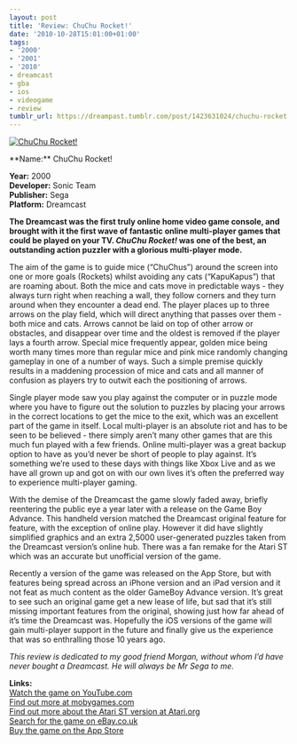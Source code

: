 ```yaml
---
layout: post
title: 'Review: ChuChu Rocket!'
date: '2010-10-28T15:01:00+01:00'
tags:
- '2000'
- '2001'
- '2010'
- dreamcast
- gba
- ios
- videogame
- review
tumblr_url: https://dreampast.tumblr.com/post/1423631024/chuchu-rocket
---
```

[![ChuChu Rocket!](https://64.media.tumblr.com/tumblr_lab0jaa6l61qbfpni.jpg)](http://dreampast.tumblr.com/post/1423631024/chuchu-rocket)  
<!-- more --> **Name:** ChuChu Rocket!  
**Year:** 2000  
**Developer:** Sonic Team  
**Publisher:** Sega  
**Platform:** Dreamcast

**The Dreamcast was the first truly online home video game console, and brought with it the first wave of fantastic online multi-player games that could be played on your TV. _ChuChu Rocket!_ was one of the best, an outstanding action puzzler with a glorious multi-player mode.**

The aim of the game is to guide mice (“ChuChus”) around the screen into one or more goals (Rockets) whilst avoiding any cats (“KapuKapus”) that are roaming about. Both the mice and cats move in predictable ways - they always turn right when reaching a wall, they follow corners and they turn around when they encounter a dead end. The player places up to three arrows on the play field, which will direct anything that passes over them - both mice and cats. Arrows cannot be laid on top of other arrow or obstacles, and disappear over time and the oldest is removed if the player lays a fourth arrow. Special mice frequently appear, golden mice being worth many times more than regular mice and pink mice randomly changing gameplay in one of a number of ways. Such a simple premise quickly results in a maddening procession of mice and cats and all manner of confusion as players try to outwit each the positioning of arrows.

Single player mode saw you play against the computer or in puzzle mode where you have to figure out the solution to puzzles by placing your arrows in the correct locations to get the mice to the exit, which was an excellent part of the game in itself. Local multi-player is an absolute riot and has to be seen to be believed - there simply aren’t many other games that are this much fun played with a few friends. Online multi-player was a great backup option to have as you’d never be short of people to play against. It’s something we’re used to these days with things like Xbox Live and as we have all grown up and got on with our own lives it’s often the preferred way to experience multi-player gaming.

With the demise of the Dreamcast the game slowly faded away, briefly reentering the public eye a year later with a release on the Game Boy Advance. This handheld version matched the Dreamcast original feature for feature, with the exception of online play. However it did have slightly simplified graphics and an extra 2,5000 user-generated puzzles taken from the Dreamcast version’s online hub. There was a fan remake for the Atari ST which was an accurate but unofficial version of the game.

Recently a version of the game was released on the App Store, but with features being spread across an iPhone version and an iPad version and it not feat as much content as the older GameBoy Advance version. It’s great to see such an original game get a new lease of life, but sad that it’s still missing important features from the original, showing just how far ahead of it’s time the Dreamcast was. Hopefully the iOS versions of the game will gain multi-player support in the future and finally give us the experience that was so enthralling those 10 years ago.

_This review is dedicated to my good friend Morgan, without whom I’d have never bought a Dreamcast. He will always be Mr Sega to me._

**Links:**  
[Watch the game on YouTube.com](http://www.youtube.com/watch?v=WHBsA-PZXiA)  
[Find out more at mobygames.com](http://www.mobygames.com/game/chuchu-rocket)  
[Find out more about the Atari ST version at Atari.org](http://rg.atari.org/chuchu.htm)  
[Search for the game on eBay.co.uk](http://video-games.shop.ebay.co.uk/i.html?_nkw=chuchu+rocket)  
[Buy the game on the App Store](http://itunes.apple.com/gb/app/chuchu-rocket/id392785292?mt=8)

